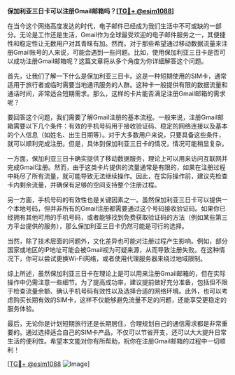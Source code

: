 **保加利亚三日卡可以注册Gmail邮箱吗？[[TG💪+ @esim1088](https://t.me/s/esim1088)]**

在当今这个网络高度发达的时代，电子邮件已经成为我们生活中不可或缺的一部分。无论是工作还是生活，Gmail作为全球最受欢迎的电子邮件服务之一，其便捷性和稳定性让无数用户对其青睐有加。然而，对于那些希望通过移动数据流量来注册Gmail账号的人来说，可能会遇到一些问题。比如，使用保加利亚三日卡是否可以成功注册Gmail邮箱呢？这篇文章将从多个角度为你详细解答这个问题。

首先，让我们了解一下什么是保加利亚三日卡。这是一种短期使用的SIM卡，通常适用于旅行者或临时需要当地通讯服务的人群。这种卡一般提供有限的数据流量和通话时间，非常适合短期需求。那么，这样的卡片能否满足注册Gmail邮箱的需求呢？

要回答这个问题，我们需要了解Gmail注册的基本流程。一般来说，注册Gmail邮箱需要以下几个条件：有效的手机号码用于接收验证码、稳定的网络连接以及基本的个人信息（如姓名、出生日期等）。对于大多数用户来说，只要具备这些条件，就可以顺利完成注册。但是，具体到保加利亚三日卡的情况，情况可能稍显复杂。

一方面，保加利亚三日卡确实提供了移动数据服务，理论上可以用来访问互联网并完成Gmail注册。然而，由于这类卡片提供的流量通常是有限的，如果在注册过程中耗尽了所有流量，就可能导致无法继续操作。因此，在实际操作前，建议先检查卡内剩余流量，并确保有足够的空间支持整个注册过程。

另一方面，手机号码的有效性也是关键因素之一。虽然保加利亚三日卡可以提供一个本地号码，但并非所有的Gmail注册都需要通过这个号码接收验证码。如果你已经拥有其他可用的手机号码，或者能够找到免费获取验证码的方法（例如某些第三方平台提供的服务），那么保加利亚三日卡仍然可能是可行的选择。

当然，除了技术层面的问题外，文化差异也可能对注册过程产生影响。例如，部分国家或地区的IP地址可能会被Gmail视为可疑来源，从而导致注册失败。在这种情况下，你可以尝试更换Wi-Fi网络，或者使用代理服务器来绕过地域限制。

综上所述，虽然保加利亚三日卡在理论上是可以用来注册Gmail邮箱的，但在实际操作中仍需注意一些细节。为了提高成功率，建议提前做好充分准备，包括但不限于检查流量余额、确认手机号码有效性以及选择合适的网络环境。此外，也可以考虑购买长期有效的SIM卡，这样不仅能够避免流量不足的问题，还能享受更稳定的服务体验。

最后，无论你是计划短期旅行还是长期居住，合理规划自己的通信需求都是非常重要的。通过选择适合自己的SIM卡产品，不仅可以节省开支，还可以大大提升日常生活的便利性。希望本文能对你有所帮助，祝你在注册Gmail邮箱的过程中一切顺利！

[[TG💪+ @esim1088](https://t.me/s/esim1088) ![Image](https://i.postimg.cc/4NQfJmqS/Snipaste-2025-05-13-00-14-12.png)]